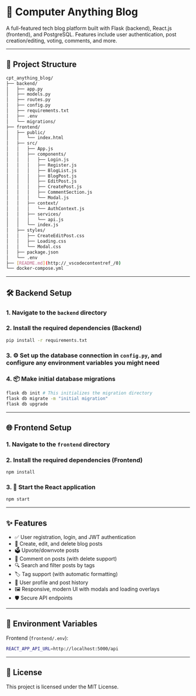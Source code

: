 # 📝 Computer Anything Blog

A full-featured tech blog platform built with Flask (backend), React.js (frontend), and PostgreSQL.
Features include user authentication, post creation/editing, voting, comments, and more.

---

## 📂 Project Structure

```bash
cpt_anything_blog/
├── backend/
│   ├── app.py
│   ├── models.py
│   ├── routes.py
│   ├── config.py
│   ├── requirements.txt
│   ├── .env
│   └── migrations/
├── frontend/
│   ├── public/
│   │   └── index.html
│   ├── src/
│   │   ├── App.js
│   │   ├── components/
│   │   │   ├── Login.js
│   │   │   ├── Register.js
│   │   │   ├── BlogList.js
│   │   │   ├── BlogPost.js
│   │   │   ├── EditPost.js
│   │   │   ├── CreatePost.js
│   │   │   ├── CommentSection.js
│   │   │   └── Modal.js
│   │   ├── context/
│   │   │   └── AuthContext.js
│   │   ├── services/
│   │   │   └── api.js
│   │   └── index.js
│   ├── styles/
│   │   ├── CreateEditPost.css
│   │   ├── Loading.css
│   │   └── Modal.css
│   ├── package.json
│   └── .env
├── [README.md](http://_vscodecontentref_/0)
└── docker-compose.yml
```

---

## 🛠️ Backend Setup

### 1. Navigate to the `backend` directory

### 2. Install the required dependencies (Backend)

```bash
pip install -r requirements.txt
```

### 3. ⚙️ Set up the database connection in `config.py`, and configure any environment variables you might need

### 4. 📦 Make initial database migrations

```bash
flask db init # This initializes the migration directory
flask db migrate -m "initial migration"
flask db upgrade
```

---

## 🌐 Frontend Setup

### 1. Navigate to the `frontend` directory

### 2. Install the required dependencies (Frontend)

```bash
npm install
```

### 3. 🚀 Start the React application

```bash
npm start
```

---

## ✨ Features

- ✅ User registration, login, and JWT authentication
- 📝 Create, edit, and delete blog posts
- 🗳️ Upvote/downvote posts
- 💬 Comment on posts (with delete support)
- 🔍 Search and filter posts by tags
- 🏷️ Tag support (with automatic formatting)
- 👤 User profile and post history
- 🖼️ Responsive, modern UI with modals and loading overlays
- 🛡️ Secure API endpoints

---

## 🔧 Environment Variables

Frontend (`frontend/.env`):

```bash
REACT_APP_API_URL=http://localhost:5000/api
```

---

## 📜 License

This project is licensed under the MIT License.
